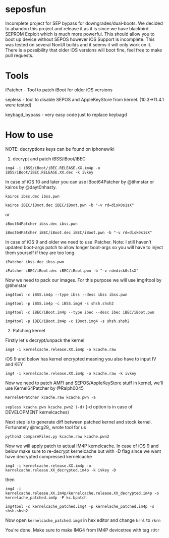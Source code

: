 # seposfun
Incomplete project for SEP bypass for downgrades/dual-boots. We decided to abandon this project and release it as it is since we have blackbird SEPROM Exploit which is much more powerful. This should allow you to boot up device without SEPOS however iOS Support is incomplete. This was tested on several NonUI builds and it seems it will only work on it. There is a possibility that older iOS versions will boot fine, feel free to make pull requests. 
# Tools
iPatcher - Tool to patch iBoot for older iOS versions

sepless - tool to disable SEPOS and AppleKeyStore from kernel. (10.3->11.4.1 were tested)

keybagd_bypass - very easy code just to replace keybagd
# How to use

NOTE: decryptions keys can be found on iphonewiki

1. decrypt and patch iBSS/iBoot/iBEC

`img4 -i iBSS/iBoot/iBEC.RELEASE.XX.im4p -o iBSS/iBoot/iBEC.RELEASE.XX.dec -k ivkey`

In case of iOS 10 and later you can use iBoot64Patcher by @tihmstar or kairos by @dayt0nhasty. 

`kairos ibss.dec ibss.pwn`

`kairos iBEC/iBoot.dec iBEC/iBoot.pwn -b "-v rd=disk0s1sX"`

or

`iBoot64Patcher ibss.dec ibss.pwn`

`iBoot64Patcher iBEC/iBoot.dec iBEC/iBoot.pwn -b "-v rd=disk0s1sX"`

In case of iOS 9 and older we need to use iPatcher. Note: I still haven't updated boot-args patch to allow longer boot-args so you will have to inject them yourself if they are too long.

`iPatcher ibss.dec ibss.pwn`

`iPatcher iBEC/iBoot.dec iBEC/iBoot.pwn -b "-v rd=disk0s1sX"`

Now we need to pack our images. For this purpose we will use img4tool by @tihmstar

`img4tool -c iBSS.im4p --type ibss --desc ibss ibss.pwn`

`img4tool -p iBSS.im4p -c iBSS.img4 -s shsh.shsh2`

`img4tool -c iBEC/iBoot.im4p --type ibec --desc ibec iBEC/iBoot.pwn`

`img4tool -p iBEC/iBoot.im4p -c iBoot.img4 -s shsh.shsh2`

2. Patching kernel 

Firstly let's decrypt/unpack the kernel

`img4 -i kernelcache.release.XX.im4p -o kcache.raw`

iOS 9 and below has kernel encrypted meaning you also have to input IV and KEY

`img4 -i kernelcache.release.XX.im4p -o kcache.raw -k ivkey`

Now we need to patch AMFI and SEPOS/AppleKeyStore stuff in kernel, we'll use Kernel64Patcher by @Ralph0045

`Kernel64Patcher kcache.raw kcache.pwn -a`

`sepless kcache.pwn kcache.pwn2 (-d)` (-d option is in case of DEVELOPMENT kernelcaches)

Next step is to generate diff between patched kernel and stock kernel. Fortunately @mcg29_ wrote tool for us

`python3 compareFiles.py kcache.raw kcache.pwn2`

Now we will apply patch to actual IM4P kernelcache. In case of iOS 9 and below make sure to re-decrypt kernelcache but with -D flag since we want have decrypted compressed kernelcache 

`img4 -i kernelcache.release.XX.im4p -o kernelcache.release.XX_decrypted.im4p -k ivkey -D`

then

`img4 -i kernelcache.release.XX.im4p/kernelcache.release.XX_decrypted.im4p -o kernelache_patched.im4p -P kc.bpatch`

`img4tool -c kernelcache_patched.img4 -p kernelache_patched.im4p -s shsh.shsh2`

Now open `kernelcache_patched.img4` in hex editor and change `krnl` to `rkrn`

You're done. Make sure to make IMG4 from IM4P devicetree with tag `rdtr`
